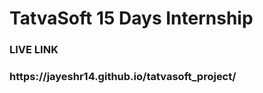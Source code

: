 # TatvaSoft 15 Days Internship
<h3>LIVE LINK</h3>
<H3>https://jayeshr14.github.io/tatvasoft_project/</H3>
